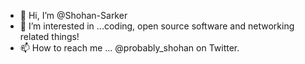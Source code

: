 - 👋 Hi, I’m @Shohan-Sarker
- 👀 I’m interested in ...coding, open source software and networking related things!
- 📫 How to reach me ... @probably_shohan on Twitter.

<!---
Shohan-Sarker/Shohan-Sarker is a ✨ special ✨ repository because its `README.md` (this file) appears on your GitHub profile.
You can click the Preview link to take a look at your changes.
--->
